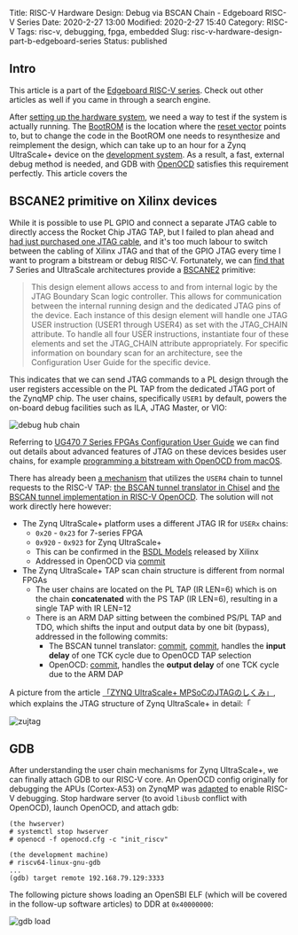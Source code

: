 Title: RISC-V Hardware Design: Debug via BSCAN Chain - Edgeboard RISC-V Series
Date: 2020-2-27 13:00
Modified: 2020-2-27 15:40
Category: RISC-V
Tags: risc-v, debugging, fpga, embedded
Slug: risc-v-hardware-design-part-b-edgeboard-series
Status: published

## Intro

This article is a part of the [Edgeboard RISC-V series]({filename}edgeboard-series.md).  Check out other articles as well if you came in through a search engine.

After [setting up the hardware system]({filename}risc-v-hardware-design-part-a.md), we need a way to test if the system is actually running.  The [BootROM](https://github.com/KireinaHoro/rocket-zynqmp/tree/master/bootrom) is the location where the [reset vector](https://github.com/KireinaHoro/rocket-zynqmp/blob/master/src/main/scala/Configs.scala#L50) points to, but to change the code in the BootROM one needs to resynthesize and reimplement the design, which can take up to an hour for a Zynq UltraScale+ device on the [development system]({filename}dev-system-setup.md).  As a result, a fast, external debug method is needed, and GDB with [OpenOCD](https://github.com/riscv/riscv-openocd) satisfies this requirement perfectly.  This article covers the 

## BSCANE2 primitive on Xilinx devices

While it is possible to use PL GPIO and connect a separate JTAG cable to directly access the Rocket Chip JTAG TAP, but I failed to plan ahead and [had just purchased one JTAG cable]({filename}zu3eg-purchase.md), and it's too much labour to switch between the cabling of Xilinx JTAG and that of the GPIO JTAG every time I want to program a bitstream or debug RISC-V.  Fortunately, we can [find that](https://www.xilinx.com/support/documentation/sw_manuals/xilinx2018_1/ug974-vivado-ultrascale-libraries.pdf) 7 Series and UltraScale architectures provide a [BSCANE2](https://forums.xilinx.com/t5/Other-FPGA-Architecture/BSCANE2-documentation/td-p/354185) primitive:

> This design element allows access to and from internal logic by the JTAG Boundary Scan logic controller. This allows for communication between the internal running design and the dedicated JTAG pins of the device. Each instance of this design element will handle one JTAG USER instruction (USER1 through USER4) as set with the JTAG_CHAIN attribute.
> To handle all four USER instructions, instantiate four of these elements and set the JTAG_CHAIN
attribute appropriately.
> For specific information on boundary scan for an architecture, see the Configuration User
Guide for the specific device.

This indicates that we can send JTAG commands to a PL design through the user registers accessible on the PL TAP from the dedicated JTAG port of the ZynqMP chip.  The user chains, specifically `USER1` by default, powers the on-board debug facilities such as ILA, JTAG Master, or VIO:

![debug hub chain]({filename}/images/debug-hub-user-chain.png)

Referring to [UG470 7 Series FPGAs Configuration User Guide](https://www.xilinx.com/support/documentation/user_guides/ug470_7Series_Config.pdf) we can find out details about advanced features of JTAG on these devices besides user chains, for example [programming a bitstream with OpenOCD from macOS](https://jiege.ch/hardware/2020/02/09/program-artix7-on-macos/).

There has already been [a mechanism](https://jiege.ch/hardware/2020/02/09/rocket-chip-bscan-analysis/) that utilizes the `USER4` chain to tunnel requests to the RISC-V TAP: [the BSCAN tunnel translator in Chisel](https://github.com/sequencer/rocket-playground/blob/master/playground/src/fpga/FPGA.scala#L39) and [the BSCAN tunnel implementation in RISC-V OpenOCD](https://github.com/riscv/riscv-openocd/blob/7cb8843794a258380b7c37509e5c693977675b2a/src/target/riscv/riscv.c#L361).  The solution will not work directly here however:

- The Zynq UltraScale+ platform uses a different JTAG IR for `USERx` chains:
    - `0x20` - `0x23` for 7-series FPGA
    - `0x920` - `0x923` for Zynq UltraScale+
    - This can be confirmed in the [BSDL Models](https://www.xilinx.com/support/download/index.html/content/xilinx/en/downloadNav/device-models/bsdl-models/zynq-ultrascale-plus-mpsoc.html) released by Xilinx
    - Addressed in OpenOCD via [commit](https://github.com/KireinaHoro/riscv-openocd/commit/cb7f6be16f56a62fc1bdafe0030862e42446e6b2)
- The Zynq UltraScale+ TAP scan chain structure is different from normal FPGAs
    - The user chains are located on the PL TAP (IR LEN=6) which is on the chain __concatenated__ with the PS TAP (IR LEN=6), resulting in a single TAP with IR LEN=12
    - There is an ARM DAP sitting between the combined PS/PL TAP and TDO, which shifts the input and output data by one bit (bypass), addressed in the following commits:
        - The BSCAN tunnel translator: [commit](https://github.com/KireinaHoro/rocket-zynqmp/commit/29b176484089042058a6d3fd6b22e63f9c8b32c8), [commit](https://github.com/KireinaHoro/rocket-zynqmp/commit/ce6a810722530894ff2f9f38efb6ed26386f1fb5), handles the __input delay__ of one TCK cycle due to OpenOCD TAP selection
        - OpenOCD: [commit](https://github.com/KireinaHoro/riscv-openocd/commit/11238e1eb4ecb883ee36fcf24668187c782ade5a), handles the __output delay__ of one TCK cycle due to the ARM DAP

A picture from the article [「ZYNQ UltraScale+ MPSoCのJTAGのしくみ」](http://nahitafu.cocolog-nifty.com/nahitafu/2018/10/zynq-ultrasca-1.html), which explains the JTAG structure of Zynq UltraScale+ in detail:「

![zujtag]({filename}/images/zujtag-nahitafu.png)

## GDB

After understanding the user chain mechanisms for Zynq UltraScale+, we can finally attach GDB to our RISC-V core.  An OpenOCD config originally for debugging the APUs (Cortex-A53) on ZynqMP was [adapted](https://github.com/KireinaHoro/rocket-zynqmp/blob/master/openocd.cfg) to enable RISC-V debugging.  Stop hardware server (to avoid `libusb` conflict with OpenOCD), launch OpenOCD, and attach gdb:

```
(the hwserver)
# systemctl stop hwserver
# openocd -f openocd.cfg -c "init_riscv"
```

```
(the development machine)
# riscv64-linux-gnu-gdb
...
(gdb) target remote 192.168.79.129:3333
```

The following picture shows loading an OpenSBI ELF (which will be covered in the follow-up software articles) to DDR at `0x40000000`:

![gdb load]({filename}/images/gdb-load-opensbi.jpg)